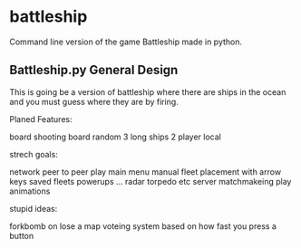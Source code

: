 # battleship
Command line version of the game Battleship made in python.

Battleship.py General Design
------------------------------------------

This is going be a version of battleship where there are ships in the ocean and you 
must guess where they are by firing.

Planed Features:

board
shooting board
random 3 long ships
2 player local

strech goals:

network peer to peer play
main menu
manual fleet placement with arrow keys
saved fleets
powerups ... radar torpedo etc
server matchmakeing play
animations

stupid ideas: 

forkbomb on lose
a map voteing system based on how fast you press a button
